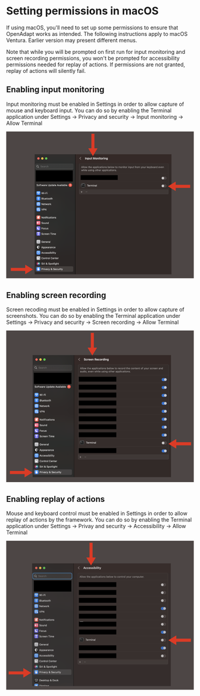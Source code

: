 # Setting permissions in macOS

If using macOS, you'll need to set up some permissions to ensure that OpenAdapt works as intended. The following instructions apply to macOS Ventura. Earlier version may present different menus.

Note that while you will be prompted on first run for input monitoring and screen recording permissions, you won't be prompted for accessibility permissions needed for replay of actions. If permissions are not granted, replay of actions will silently fail.

## Enabling input monitoring

Input monitoring must be enabled in Settings in order to allow capture of mouse and keyboard input. You can do so by enabling the Terminal application under Settings -> Privacy and security -> Input monitoring -> Allow Terminal

![Enabling input monitoring](./assets/macOS_input_monitoring.png)

## Enabling screen recording

Screen recoding must be enabled in Settings in order to allow capture of screenshots. You can do so by enabling the Terminal application under Settings -> 	Privacy and security -> Screen recording -> Allow Terminal

![Enabling screen recording](./assets/macOS_screen_recording.png)

## Enabling replay of actions

Mouse and keyboard control must be enabled in Settings in order to allow replay of actions by the framework. You can do so by enabling the Terminal application under Settings -> Privay and security -> Accessibility -> Allow Terminal

![Enabling replay of actions](./assets/macOS_accessibility.png)
